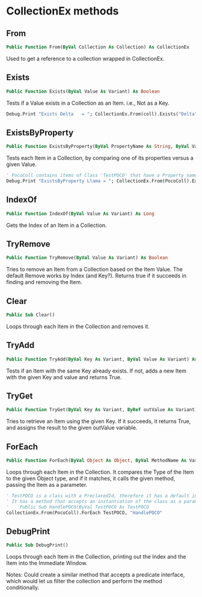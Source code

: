 # CollectionEx methods
## From
```vb
Public Function From(ByVal Collection As Collection) As CollectionEx
```
Used to get a reference to a collection wrapped in CollectionEx.

## Exists
```vb
Public Function Exists(ByVal Value As Variant) As Boolean
```

Tests if a Value exists in a Collection as an Item. i.e., Not as a Key.

```vb
Debug.Print "Exists Delta   = "; CollectionEx.From(coll).Exists("Delta")
```

## ExistsByProperty
```vb
Public Function ExistsByProperty(ByVal PropertyName As String, ByVal Value As Variant) As Boolean
```

Tests each Item in a Collection, by comparing one of its properties versus a given Value.

```vb
' PocoColl contains items of Class 'TestPOCO' that have a Property named 'Name'
Debug.Print "ExistsByProperty Llama = "; CollectionEx.From(PocoColl).ExistsByProperty("Name", "Llama")
```

## IndexOf
```vb
Public Function IndexOf(ByVal Value As Variant) As Long
```

Gets the Index of an Item in a Collection.

## TryRemove
```vb
Public Function TryRemove(ByVal Value As Variant) As Boolean
```

Tries to remove an Item from a Collection based on the Item Value. The default Remove works by Index (and Key?). Returns true if it succeeds in finding and removing the Item.

## Clear
```vb
Public Sub Clear()
```

Loops through each Item in the Collection and removes it.

## TryAdd
```vb
Public Function TryAdd(ByVal Key As Variant, ByVal Value As Variant) As Boolean
```

Tests if an Item with the same Key already exists. If not, adds a new Item with the given Key and value and returns True.

## TryGet
```vb
Public Function TryGet(ByVal Key As Variant, ByRef outValue As Variant) As Boolean
```

Tries to retrieve an Item using the given Key. If it succeeds, it returns True, and assigns the result to the given outValue variable.

## ForEach
```vb
Public Function ForEach(ByVal Object As Object, ByVal MethodName As Variant) As Boolean
```
Loops through each Item in the Collection. It compares the Type of the Item to the given Object type, and if it matches, it calls the given method, passing the Item as a parameter.

```vb
' TestPOCO is a class with a PreclaredId, therefore it has a default instance with the same name.
' It has a method that accepts an instantiation of the class as a parameter.
'    Public Sub HandlePOCO(ByVal TestPOCO As TestPOCO
CollectionEx.From(PocoColl).ForEach TestPOCO, "HandlePOCO"
```

## DebugPrint
```vb
Public Sub DebugPrint()
```
Loops through each Item in the Collection, printing out the Index and the Item into the Immediate Window.

Notes: Could create a similar method that accepts a predicate interface, which would let us filter the collection and perform the method conditionally.

